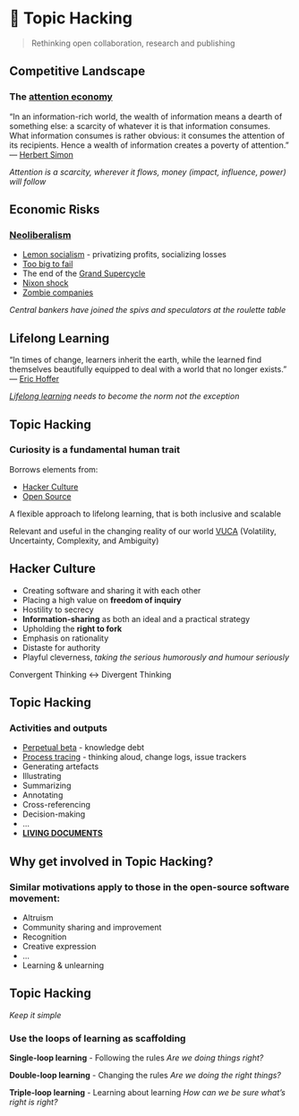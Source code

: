 # 🔄 Topic Hacking 
> Rethinking open collaboration, research and publishing

## Competitive Landscape
### The [attention economy](https://en.wikipedia.org/wiki/Attention_economy)
“In an information-rich world, the wealth of information means a dearth of something else: a scarcity of whatever it is that information consumes. What information consumes is rather obvious: it consumes the attention of its recipients. Hence a wealth of information creates a poverty of attention.”
― [Herbert Simon](https://en.wikipedia.org/wiki/Herbert_A._Simon)

*Attention is a scarcity, wherever it flows, money (impact, influence, power) will follow*

## Economic Risks
### [Neoliberalism](https://en.wikipedia.org/wiki/Neoliberalism)
* [Lemon socialism](https://en.wikipedia.org/wiki/Lemon_socialism) - privatizing profits, socializing losses
* [Too big to fail](https://en.wikipedia.org/wiki/Too_big_to_fail)
* The end of the [Grand Supercycle](https://en.wikipedia.org/wiki/Grand_supercycle)
* [Nixon shock](https://en.wikipedia.org/wiki/Nixon_shock)
* [Zombie companies](https://en.wikipedia.org/wiki/Zombie_company)

*Central bankers have joined the spivs and speculators at the roulette table*

## Lifelong Learning
“In times of change, learners inherit the earth, while the learned find themselves beautifully equipped to deal with a world that no longer exists.”
― [Eric Hoffer](https://en.wikipedia.org/wiki/Eric_Hoffer)

*[Lifelong learning](https://en.wikipedia.org/wiki/Lifelong_learning) needs to become the norm not the exception*

## Topic Hacking
### Curiosity is a fundamental human trait

Borrows elements from:
* [Hacker Culture](https://en.wikipedia.org/wiki/Hacker_culture)
* [Open Source](https://en.wikipedia.org/wiki/Open_source)

A flexible approach to lifelong learning, that is both inclusive and scalable

Relevant and useful in the changing reality of our world
[VUCA](https://en.wikipedia.org/wiki/Volatility,_uncertainty,_complexity_and_ambiguity) (Volatility, Uncertainty, Complexity, and Ambiguity)

## Hacker Culture
* Creating software and sharing it with each other
* Placing a high value on **freedom of inquiry**
* Hostility to secrecy
* **Information-sharing** as both an ideal and a practical strategy
* Upholding the **right to fork**
* Emphasis on rationality
* Distaste for authority
* Playful cleverness, *taking the serious humorously and humour seriously*

Convergent Thinking ↔ Divergent Thinking

## Topic Hacking 
### Activities and outputs
* [Perpetual beta](https://en.wikipedia.org/wiki/Perpetual_beta) - knowledge debt
* [Process tracing](https://en.wikipedia.org/wiki/Process_tracing) - thinking aloud, change logs, issue trackers
* Generating artefacts
* Illustrating
* Summarizing
* Annotating
* Cross-referencing
* Decision-making
* ...
* **[LIVING DOCUMENTS](https://en.wikipedia.org/wiki/Living_document)**

## Why get involved in Topic Hacking?
### Similar motivations apply to those in the open-source software movement:
* Altruism
* Community sharing and improvement
* Recognition
* Creative expression
* ...
* Learning & unlearning

## Topic Hacking
*Keep it simple*
### Use the loops of learning as scaffolding

**Single-loop learning** - Following the rules
*Are we doing things right?*

**Double-loop learning** - Changing the rules
*Are we doing the right things?*

**Triple-loop learning** - Learning about learning
*How can we be sure what’s right is right?*








